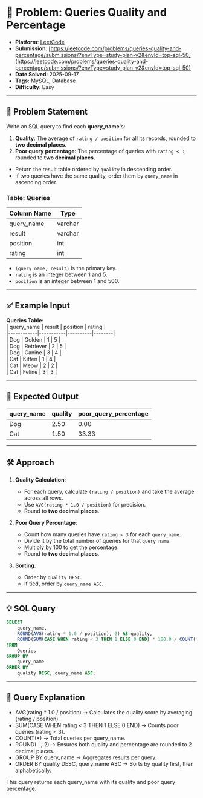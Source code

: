 # 🧲 Problem: Queries Quality and Percentage

- **Platform**: [LeetCode](https://leetcode.com/problems/queries-quality-and-percentage/description/?envType=study-plan-v2&envId=top-sql-50)
- **Submission**: [https://leetcode.com/problems/queries-quality-and-percentage/submissions/?envType=study-plan-v2&envId=top-sql-50](https://leetcode.com/problems/queries-quality-and-percentage/submissions/?envType=study-plan-v2&envId=top-sql-50)
- **Date Solved**: 2025-09-17
- **Tags**: MySQL, Database
- **Difficulty**: Easy

---

## 📝 Problem Statement  
Write an SQL query to find each **query_name**'s:  
1. **Quality**: The average of `rating / position` for all its records, rounded to **two decimal places**.  
2. **Poor query percentage**: The percentage of queries with `rating < 3`, rounded to **two decimal places**.  

- Return the result table ordered by `quality` in descending order.  
- If two queries have the same quality, order them by `query_name` in ascending order.  

### Table: Queries  
| Column Name | Type    |  
|-------------|---------|  
| query_name  | varchar |  
| result      | varchar |  
| position    | int     |  
| rating      | int     |  

- `(query_name, result)` is the primary key.  
- `rating` is an integer between 1 and 5.  
- `position` is an integer between 1 and 500.  

---

## ✅ Example Input  

**Queries Table:**  
| query_name | result    | position | rating |  
|------------|-----------|----------|--------|  
| Dog        | Golden    | 1        | 5      |  
| Dog        | Retriever | 2        | 5      |  
| Dog        | Canine    | 3        | 4      |  
| Cat        | Kitten    | 1        | 4      |  
| Cat        | Meow      | 2        | 2      |  
| Cat        | Feline    | 3        | 3      |  

---

## 🎯 Expected Output  

| query_name | quality | poor_query_percentage |  
|------------|---------|------------------------|  
| Dog        | 2.50    | 0.00                   |  
| Cat        | 1.50    | 33.33                  |  

---

## 🛠️ Approach  

1. **Quality Calculation**:  
   - For each query, calculate `(rating / position)` and take the average across all rows.  
   - Use `AVG(rating * 1.0 / position)` for precision.  
   - Round to **two decimal places**.  

2. **Poor Query Percentage**:  
   - Count how many queries have `rating < 3` for each `query_name`.  
   - Divide it by the total number of queries for that `query_name`.  
   - Multiply by 100 to get the percentage.  
   - Round to **two decimal places**.  

3. **Sorting**:  
   - Order by `quality DESC`.  
   - If tied, order by `query_name ASC`.  

---

## 💡 SQL Query  

```sql
SELECT 
    query_name,
    ROUND(AVG(rating * 1.0 / position), 2) AS quality,
    ROUND(SUM(CASE WHEN rating < 3 THEN 1 ELSE 0 END) * 100.0 / COUNT(*), 2) AS poor_query_percentage
FROM 
    Queries
GROUP BY 
    query_name
ORDER BY 
    quality DESC, query_name ASC;
```

---

## 🔎 Query Explanation

- AVG(rating * 1.0 / position) → Calculates the quality score by averaging (rating / position).
- SUM(CASE WHEN rating < 3 THEN 1 ELSE 0 END) → Counts poor queries (rating < 3).
- COUNT(*) → Total queries per query_name.
- ROUND(..., 2) → Ensures both quality and percentage are rounded to 2 decimal places.
- GROUP BY query_name → Aggregates results per query.
- ORDER BY quality DESC, query_name ASC → Sorts by quality first, then alphabetically.

This query returns each query_name with its quality and poor query percentage.
